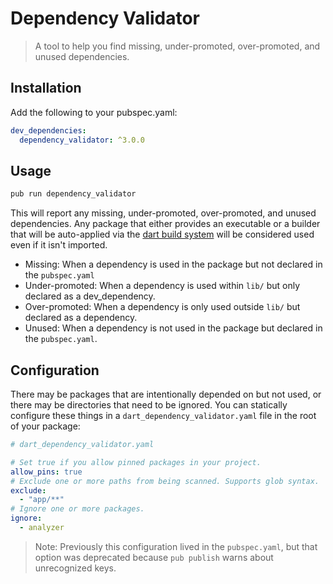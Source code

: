 # Dependency Validator

> A tool to help you find missing, under-promoted, over-promoted, and unused dependencies.

## Installation

Add the following to your pubspec.yaml:

```yaml
dev_dependencies:
  dependency_validator: ^3.0.0
```

## Usage

```bash
pub run dependency_validator
```

This will report any missing, under-promoted, over-promoted, and unused
dependencies. Any package that either provides an executable or a builder that
will be auto-applied via the [dart build system][dart-build] will be considered
used even if it isn't imported.

[dart-build]: https://github.com/dart-lang/build

- Missing: When a dependency is used in the package but not declared in the `pubspec.yaml`
- Under-promoted: When a dependency is used within `lib/` but only declared as a dev_dependency.
- Over-promoted: When a dependency is only used outside `lib/` but declared as a dependency.
- Unused: When a dependency is not used in the package but declared in the `pubspec.yaml`.

## Configuration

There may be packages that are intentionally depended on but not used, or there
may be directories that need to be ignored. You can statically configure these
things in a `dart_dependency_validator.yaml` file in the root of your package:


```yaml
# dart_dependency_validator.yaml

# Set true if you allow pinned packages in your project.
allow_pins: true
# Exclude one or more paths from being scanned. Supports glob syntax.
exclude:
  - "app/**"
# Ignore one or more packages.
ignore:
  - analyzer
```

> Note: Previously this configuration lived in the `pubspec.yaml`, but that
> option was deprecated because `pub publish` warns about unrecognized keys.
